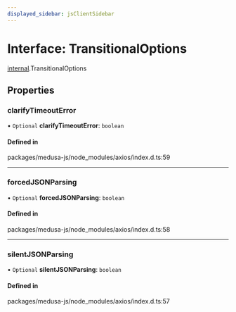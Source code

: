 ```yaml
---
displayed_sidebar: jsClientSidebar
---
```


# Interface: TransitionalOptions

[internal](../modules/internal-12.md).TransitionalOptions

## Properties

### clarifyTimeoutError

• `Optional` **clarifyTimeoutError**: `boolean`

#### Defined in

packages/medusa-js/node_modules/axios/index.d.ts:59

___

### forcedJSONParsing

• `Optional` **forcedJSONParsing**: `boolean`

#### Defined in

packages/medusa-js/node_modules/axios/index.d.ts:58

___

### silentJSONParsing

• `Optional` **silentJSONParsing**: `boolean`

#### Defined in

packages/medusa-js/node_modules/axios/index.d.ts:57
